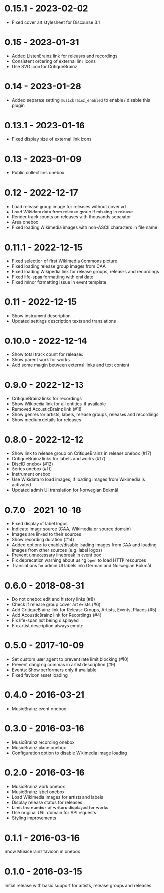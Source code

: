 # 0.15.1 - 2023-02-02
- Fixed cover art stylesheet for Discourse 3.1

# 0.15 - 2023-01-31
- Added ListenBrainz link for releases and recordings
- Consistent ordering of external link icons
- Use SVG icon for CritiqueBrainz

# 0.14 - 2023-01-28
- Added separate setting `musicbrainz_enabled` to enable / disable this plugin

# 0.13.1 - 2023-01-16
- Fixed display size of external link icons

# 0.13 - 2023-01-09
- Public collections onebox

# 0.12 - 2022-12-17
- Load release group image for releases without cover art
- Load Wikidata data from release group if missing in release
- Render track counts on releases with thousands separator
- Area onebox
- Fixed loading Wikimedia images with non-ASCII characters in file name

# 0.11.1 - 2022-12-15
- Fixed selection of first Wikimedia Commons picture
- Fixed loading release group images from CAA
- Fixed loading Wikipedia link for release groups, releases and recordings
- Fixed life-span formatting with end date
- Fixed minor formatting issue in event template

# 0.11 - 2022-12-15
- Show instrument description
- Updated settings description texts and translations

# 0.10.0 - 2022-12-14
- Show total track count for releases
- Show parent work for works
- Add some margin between external links and text content

# 0.9.0 - 2022-12-13
- CritiqueBrainz links for recordings
- Show Wikipedia link for all entities, if available
- Removed AcousticBrainz link (#18)
- Show genres for artists, labels, release groups, releases and recordings
- Show medium details for releases

# 0.8.0 - 2022-12-12
- Show link to release group on CritiqueBrainz in release onebox (#17)
- CritiqueBrainz links for labels and works (#17)
- DiscID onebox (#12)
- Series onebox (#11)
- Instrument onebox
- Use Wikidata to load images, if loading images from Wikimedia is activated
- Updated admin UI translation for Norwegian Bokmål

# 0.7.0 - 2021-10-18
- Fixed display of label logos
- Indicate image source (CAA, Wikimedia or source domain)
- Images are linked to their sources
- Show recording duration (#14)
- Added options to enable/disable loading images from CAA and loading
  images from other sources (e.g. label logos)
- Prevent unnecessary linebreak in event box
- Fix deprecation warning about using `open` to load HTTP resources
- Translations for admin UI labels into German and Norwegian Bokmål

# 0.6.0 - 2018-08-31
- Do not onebox edit and history links (#8)
- Check if release group cover art exists (#6)
- Add CritiqueBrainz link for Release Groups, Artists, Events, Places (#5)
- Add AcousticBrainz link for Recordings (#4)
- Fix life-span not being displayed
- Fix artist description always empty

# 0.5.0 - 2017-10-09
- Set custom user agent to prevent rate limit blocking (#10)
- Prevent dangling commas in artist description (#9)
- Events: Show performers only if available
- Fixed favicon asset loading

# 0.4.0 - 2016-03-21
- MusicBrainz event onebox

# 0.3.0 - 2016-03-16
- MusicBrainz recording onebox
- MusicBrainz place onebox
- Configuration option to disable Wikimedia image loading

# 0.2.0 - 2016-03-16
- MusicBrainz work onebox
- MusicBrainz label onebox
- Load Wikimedia images for artists and labels
- Display release status for releases
- Limit the number of writers displayed for works
- Use original URL domain for API requests
- Styling improvements

# 0.1.1 - 2016-03-16
Show MusicBrainz favicon in onebox

# 0.1.0 - 2016-03-15
Initial release with basic support for artists, release groups and releases.
